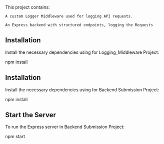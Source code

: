 This project contains:

    A custom Logger Middleware used for logging API requests.

    An Express backend with structured endpoints, logging the Requests

## Installation

Install the necessary dependencies using for Logging_Middleware Project:

npm install

## Installation

Install the necessary dependencies using for Backend Submission Project:

npm install

## Start the Server

To run the Express server in Backend Submission Project:

npm start

